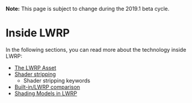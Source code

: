 **Note:** This page is subject to change during the 2019.1 beta cycle.

# Inside LWRP

In the following sections, you can read more about the technology inside LWRP:

- [The LWRP Asset](lwrp-asset.md)
- [Shader stripping](shader-stripping.md)
  - Shader stripping keywords
- [Built-in/LWRP comparison](lwrp-builtin-feature-comparison.md)
- [Shading Models in LWRP](shading-model.md)

